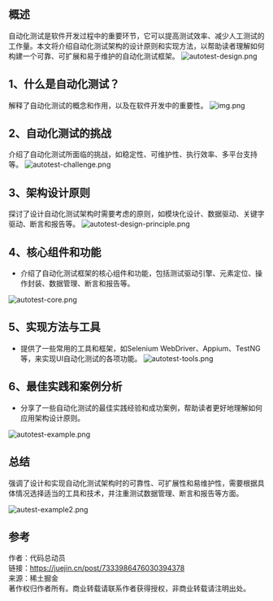 ## 概述
自动化测试是软件开发过程中的重要环节，它可以提高测试效率、减少人工测试的工作量。本文将介绍自动化测试架构的设计原则和实现方法，以帮助读者理解如何构建一个可靠、可扩展和易于维护的自动化测试框架。
![autotest-design.png](..%2Fimgs%2Farchitecture-design%2Fautotest-design.png)

## 1、什么是自动化测试？
解释了自动化测试的概念和作用，以及在软件开发中的重要性。
![img.png](img.png)

## 2、自动化测试的挑战
介绍了自动化测试所面临的挑战，如稳定性、可维护性、执行效率、多平台支持等。
![autotest-challenge.png](..%2Fimgs%2Farchitecture-design%2Fautotest-challenge.png)

## 3、架构设计原则
探讨了设计自动化测试架构时需要考虑的原则，如模块化设计、数据驱动、关键字驱动、断言和报告等。
![autotest-design-principle.png](..%2Fimgs%2Farchitecture-design%2Fautotest-design-principle.png)

## 4、核心组件和功能
- 介绍了自动化测试框架的核心组件和功能，包括测试驱动引擎、元素定位、操作封装、数据管理、断言和报告等。

![autotest-core.png](..%2Fimgs%2Farchitecture-design%2Fautotest-core.png)

## 5、实现方法与工具
- 提供了一些常用的工具和框架，如Selenium WebDriver、Appium、TestNG等，来实现UI自动化测试的各项功能。
![autotest-tools.png](..%2Fimgs%2Farchitecture-design%2Fautotest-tools.png)

## 6、最佳实践和案例分析
- 分享了一些自动化测试的最佳实践经验和成功案例，帮助读者更好地理解如何应用架构设计原则。

![autotest-example.png](..%2Fimgs%2Farchitecture-design%2Fautotest-example.png)

## 总结
强调了设计和实现自动化测试架构时的可靠性、可扩展性和易维护性，需要根据具体情况选择适当的工具和技术，并注重测试数据管理、断言和报告等方面。

![autest-example2.png](..%2Fimgs%2Farchitecture-design%2Fautest-example2.png)

## 参考
作者：代码总动员 \
链接：https://juejin.cn/post/7333986476030394378 \
来源：稀土掘金 \
著作权归作者所有。商业转载请联系作者获得授权，非商业转载请注明出处。

